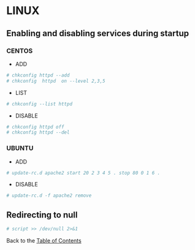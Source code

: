 # LINUX

## Enabling and disabling services during startup
### CENTOS

- ADD
```bash
# chkconfig httpd --add
# chkconfig  httpd  on --level 2,3,5
```

- LIST
```bash
# chkconfig --list httpd
```

- DISABLE
```bash
# chkconfig httpd off
# chkconfig httpd --del
```

### UBUNTU

- ADD
```bash
# update-rc.d apache2 start 20 2 3 4 5 . stop 80 0 1 6 .
```

- DISABLE
```bash
# update-rc.d -f apache2 remove
```

## Redirecting to null

```bash
# script >> /dev/null 2>&1
```



Back to the [Table of Contents](https://github.com/karuso/gospel#table-of-contents)